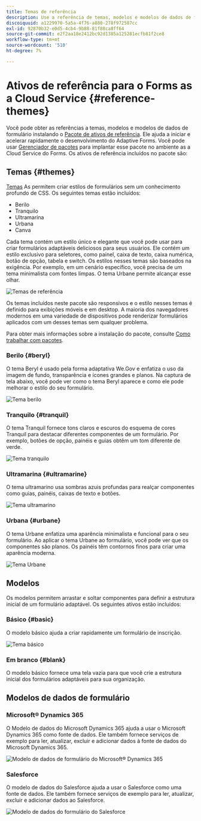 ```yaml
---
title: Temas de referência
description: Use a referência de temas, modelos e modelos de dados de formulário do formulário adaptável fornecidos para começar rapidamente.
discoiquuid: a1229970-5a5a-4f76-a880-278f972587cc
exl-id: 92870b32-e0d5-4cb4-9b88-81f88ca8ff64
source-git-commit: e2f2aa18e2412bc92d1385a125281ecfb81f2ce8
workflow-type: tm+mt
source-wordcount: '510'
ht-degree: 7%

---
```


# Ativos de referência para o Forms as a Cloud Service {#reference-themes}

Você pode obter as referências a temas, modelos e modelos de dados de formulário instalando o [Pacote de ativos de referência](https://experience.adobe.com/#/downloads/content/software-distribution/en/aemcloud.html?package=/content/software-distribution/en/details.html/content/dam/aemcloud/public/aem-forms-reference-content.ui.content-2.0.0.zip). Ele ajuda a iniciar e acelerar rapidamente o desenvolvimento do Adaptive Forms. Você pode usar [Gerenciador de pacotes](https://experienceleague.adobe.com/docs/experience-manager-cloud-service/content/implementing/developer-tools/package-manager.html?lang=pt-BR) para implantar esse pacote no ambiente as a Cloud Service do Forms.
Os ativos de referência incluídos no pacote são:

## Temas {#themes}

[Temas](/help/forms/themes.md) As permitem criar estilos de formulários sem um conhecimento profundo de CSS. Os seguintes temas estão incluídos:

* Berilo
* Tranquilo
* Ultramarina
* Urbana
* Canva

Cada tema contém um estilo único e elegante que você pode usar para criar formulários adaptáveis deliciosos para seus usuários. Ele contém um estilo exclusivo para seletores, como painel, caixa de texto, caixa numérica, botão de opção, tabela e switch. Os estilos nesses temas são baseados na exigência. Por exemplo, em um cenário específico, você precisa de um tema minimalista com fontes limpas. O tema Urbane permite alcançar esse olhar.

![Temas de referência](/help/forms/assets/ref-themes.png)

Os temas incluídos neste pacote são responsivos e o estilo nesses temas é definido para exibições móveis e em desktop. A maioria dos navegadores modernos em uma variedade de dispositivos pode renderizar formulários aplicados com um desses temas sem qualquer problema.

Para obter mais informações sobre a instalação do pacote, consulte [Como trabalhar com pacotes](/help/implementing/developing/tools/package-manager.md).

### Berilo {#beryl}

O tema Beryl é usado pela forma adaptativa We.Gov e enfatiza o uso da imagem de fundo, transparência e ícones grandes e planos. Na captura de tela abaixo, você pode ver como o tema Beryl aparece e como ele pode melhorar o estilo do seu formulário.

![Tema berilo](/help/forms/assets/beryl.png)

<!--[Click to enlarge

](assets/beryl-1.png)-->

<!-- ## Exec {#exec}

Exec theme avoids solid background fills to emphasize form components. Selecting and clicking components changes font colors. In comparison to the default Canvas theme, font color of the text in the selected tab changes to dark blue. Notice how the navigation and submit buttons are different from the Beryl theme.

![Exec theme](/help/forms/assets/exec.png) -->

<!--[Click to enlarge

](assets/exec-1.png)-->

<!-- ## Exec Light {#exec-light}

Exec Light theme uses white space to create a seamless experience. The Next and Submit buttons get a solid fill and 3D shadow. Selected tabs on the left get an arrow instead of double-check marks.

![Exec light theme](/help/forms/assets/exec-light.png) -->

<!--[Click to enlarge

](assets/exec-light-1.png)-->

<!-- ## Liberty {#liberty}

Liberty theme uses a minimalist approach to highlight the important. For example, the font color of the visited tab changes to green. You can only see the bottom-outline of the text box which emulates the look of a paper-based form with lines. The active text box has a black bottom-outline while others get light gray bottom-outline.

![Liberty theme](/help/forms/assets/liberty.png) -->
<!--[Click to enlarge](assets/liberty-1.png)-->

### Tranquilo {#tranquil}

O tema Tranquil fornece tons claros e escuros do esquema de cores Tranquil para destacar diferentes componentes de um formulário. Por exemplo, botões de opção, painéis e guias obtêm um tom diferente de verde.

![Tema tranquilo](/help/forms/assets/tranquil.png)

<!--[Click to enlarge](assets/tranquil-1.png)-->

### Ultramarina {#ultramarine}

O tema ultramarino usa sombras azuis profundas para realçar componentes como guias, painéis, caixas de texto e botões.

![Tema ultramarino](/help/forms/assets/ultramarine.png)
<!--[Click to enlarge](assets/ultramarine-1.png)-->

### Urbana {#urbane}

O tema Urbane enfatiza uma aparência minimalista e funcional para o seu formulário. Ao aplicar o tema Urbane ao formulário, você pode ver que os componentes são planos. Os painéis têm contornos finos para criar uma aparência moderna.

![Tema Urbane](/help/forms/assets/urbane.png)
<!--[Click to enlarge](assets/urbane-1.png)-->

<!-- ## U.S. Web Design Standards {#u-s-web-design-standards}

U.S. Web Design Standards theme, as the name suggests, uses typefaces and styles described in the Draft U.S. Web Design Standards site. The web standard is used by federal organizations to create consistent web experiences across federal government websites.

![U.S. Web Design Standards Theme](/help/forms/assets/us-web-standards.png) -->
<!--[Click to enlarge](assets/usgov.png)-->


## Modelos

Os modelos permitem arrastar e soltar componentes para definir a estrutura inicial de um formulário adaptável. Os seguintes ativos estão incluídos:

### Básico {#basic}

O modelo básico ajuda a criar rapidamente um formulário de inscrição.

![Tema básico](/help/forms/assets/exec.png)

### Em branco {#blank}

O modelo básico fornece uma tela vazia para que você crie a estrutura inicial dos formulários adaptáveis para sua organização.

## Modelos de dados de formulário

### Microsoft® Dynamics 365

O Modelo de dados do Microsoft Dynamics 365 ajuda a usar o Microsoft Dynamics 365 como fonte de dados. Ele também fornece serviços de exemplo para ler, atualizar, excluir e adicionar dados à fonte de dados do Microsoft Dynamics 365.

![Modelo de dados de formulário do Microsoft® Dynamics 365](/help/forms/assets/microsoft-dynamic-fdm.png)

### Salesforce

O modelo de dados do Salesforce ajuda a usar o Salesforce como uma fonte de dados. Ele também fornece serviços de exemplo para ler, atualizar, excluir e adicionar dados ao Salesforce.

![Modelo de dados do formulário do Salesforce](/help/forms/assets/salesforce-fdm.png)
